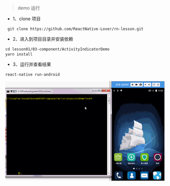> demo 运行

* 1、clone 项目

```
 git clone https://github.com/ReactNative-Lover/rn-lesson.git
```

* 2、进入到项目目录并安装依赖

```
cd lesson01/03-component/ActivityIndicatorDemo
yarn install
```

* 3、运行并查看结果

```
react-native run-android
```

![rn-activityindicator](./screenshot/rn-activityindicator.gif)
